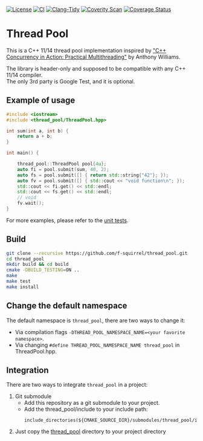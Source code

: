 [![License](https://img.shields.io/github/license/f-squirrel/thread_pool)](https://github.com/f-squirrel/thread_pool/blob/master/LICENSE)
[![CI](https://github.com/f-squirrel/thread_pool/workflows/CI/badge.svg)](https://github.com/f-squirrel/thread_pool/actions?query=workflow%3ACI)
[![Clang-Tidy](https://github.com/f-squirrel/thread_pool/workflows/Clang-Tidy/badge.svg)](https://github.com/f-squirrel/thread_pool/actions?query=workflow%3AClang-Tidy)
[![Coverity Scan](https://img.shields.io/coverity/scan/21392.svg)](https://scan.coverity.com/projects/f-squirrel_thread_pool)
[![Coverage Status](https://coveralls.io/repos/github/f-squirrel/thread_pool/badge.svg?branch=master)](https://coveralls.io/github/f-squirrel/thread_pool?branch=master)

Thread Pool
===========


This is a C++ 11/14 thread pool implementation inspired by ["C++ Concurrency in Action: Practical Multithreading"](https://www.amazon.com/C-Concurrency-Action-Practical-Multithreading/dp/1933988770) by Anthony Williams.

The library is header-only and supposed to be compatible with any C++ 11/14 compiler.
<br>The only 3rd party is Google Test, and it is optional.

## Example of usage

```cpp
#include <iostream>
#include <thread_pool/ThreadPool.hpp>

int sum(int a, int b) {
    return a + b;
}

int main() {

    thread_pool::ThreadPool pool{4u};
    auto fi = pool.submit(sum, 40, 2);
    auto fs = pool.submit([] { return std::string{"42"}; });
    auto fv = pool.submit([] { std::cout << "void function\n"; });
    std::cout << fi.get() << std::endl;
    std::cout << fs.get() << std::endl;
    // void
    fv.wait();
}
```

For more examples, please refer to the [unit tests](https://github.com/f-squirrel/thread_pool/tree/master/tests).

## Build ##
```sh
git clone --recursive https://github.com/f-squirrel/thread_pool.git
cd thread_pool
mkdir build && cd build
cmake -DBUILD_TESTING=ON ..
make
make test
make install
```

## Change the default namespace

The default namespace is `thread_pool`, there are two ways to change it:
* Via compilation flags `-DTHREAD_POOL_NAMESPACE_NAME=<your favorite namespace>`.
* Via changing `#define THREAD_POOL_NAMESPACE_NAME thread_pool` in ThreadPool.hpp.

## Integration

There are two ways to integrate `thread_pool` in a project:
1. Git submodule
    * Add this repository as a git submodule to your project.
    * Add the thread_pool/include to your include path:
        ```
        include_directories(${CMAKE_SOURCE_DIR}/submodules/thread_pool/include)
        ```    
2. Just copy the
[thread_pool](https://github.com/f-squirrel/thread_pool/tree/master/include/thread_pool)
directory to your project directory
